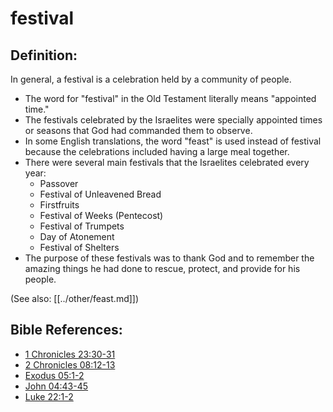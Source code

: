 # festival #

## Definition: ##

In general, a festival is a celebration held by a community of people.

* The word for "festival" in the Old Testament literally means "appointed time."
* The festivals celebrated by the Israelites were specially appointed times or seasons that God had commanded them to observe.
* In some English translations, the word "feast" is used instead of festival because the celebrations included having a large meal together.
* There were several main festivals that the Israelites celebrated every year:
   * Passover
   * Festival of Unleavened Bread
   * Firstfruits
   * Festival of Weeks (Pentecost)
   * Festival of Trumpets
   * Day of Atonement
   * Festival of Shelters
* The purpose of these festivals was to thank God and to remember the amazing things he had done to rescue, protect, and provide for his people.

(See also: [[../other/feast.md]])

## Bible References: ##

* [1 Chronicles 23:30-31](en/tn/1ch/help/23/30)
* [2 Chronicles 08:12-13](en/tn/2ch/help/08/12)
* [Exodus 05:1-2](en/tn/exo/help/05/01)
* [John 04:43-45](en/tn/jhn/help/04/43)
* [Luke 22:1-2](en/tn/luk/help/22/01)